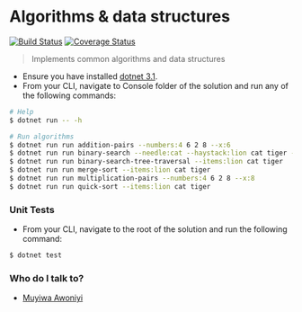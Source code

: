 # Algorithms & data structures
[![Build Status](https://dev.azure.com/muyiwaawoniyi/algorithms-data-structures/_apis/build/status/awoniyimuyiwa.muyiwa_algorithms_and_data_structures?branchName=master)](https://dev.azure.com/muyiwaawoniyi/algorithms-data-structures/_build/latest?definitionId=1&branchName=master)
[![Coverage Status](https://coveralls.io/repos/github/awoniyimuyiwa/muyiwa_algorithms_and_data_structures/badge.svg?branch=master)](https://coveralls.io/github/awoniyimuyiwa/muyiwa_algorithms_and_data_structures?branch=master)

> Implements common algorithms and data structures

* Ensure you have installed [dotnet 3.1](https://dotnet.microsoft.com/download/dotnet-core/3.1).
* From your CLI, navigate to Console folder of the solution and run any of the following commands:

```bash
# Help
$ dotnet run -- -h

# Run algorithms
$ dotnet run run addition-pairs --numbers:4 6 2 8 --x:6
$ dotnet run run binary-search --needle:cat --haystack:lion cat tiger --verbose
$ dotnet run run binary-search-tree-traversal --items:lion cat tiger
$ dotnet run run merge-sort --items:lion cat tiger
$ dotnet run run multiplication-pairs --numbers:4 6 2 8 --x:8
$ dotnet run run quick-sort --items:lion cat tiger
```

### Unit Tests ###

* From your CLI, navigate to the root of the solution and run the following command:

```bash
$ dotnet test
```

### Who do I talk to? ###

*  [Muyiwa Awoniyi](mailto:muyiwaawoniyi@yahoo.com)